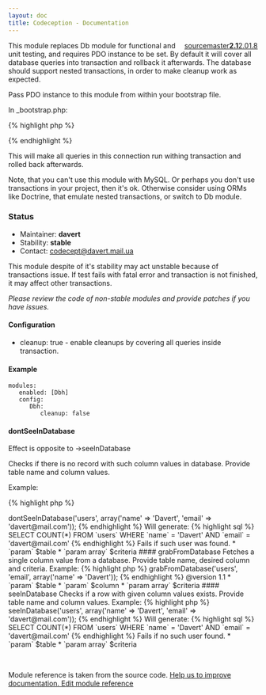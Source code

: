 ```yaml
---
layout: doc
title: Codeception - Documentation
---
```




<div class="btn-group" role="group" style="float: right" aria-label="..."><a class="btn btn-default" href="https://github.com/Codeception/Codeception/blob/2.1/src/Codeception/Module/Dbh.php">source</a><a class="btn btn-default" href="https://github.com/Codeception/Codeception/blob/master/docs/modules/Dbh.md">master</a><a class="btn btn-default" href="https://github.com/Codeception/Codeception/blob/2.1/docs/modules/Dbh.md"><strong>2.1</strong></a><a class="btn btn-default" href="https://github.com/Codeception/Codeception/blob/2.0/docs/modules/Dbh.md">2.0</a><a class="btn btn-default" href="https://github.com/Codeception/Codeception/blob/1.8/docs/modules/Dbh.md">1.8</a></div>




This module replaces Db module for functional and unit testing, and requires PDO instance to be set.
By default it will cover all database queries into transaction and rollback it afterwards.
The database should support nested transactions, in order to make cleanup work as expected.

Pass PDO instance to this module from within your bootstrap file.

In _bootstrap.php:

{% highlight php %}

<?php
\Codeception\Module\Dbh::$dbh = $dbh;
?>

{% endhighlight %}

This will make all queries in this connection run withing transaction and rolled back afterwards.

Note, that you can't use this module with MySQL. Or perhaps you don't use transactions in your project, then it's ok.
Otherwise consider using ORMs like Doctrine, that emulate nested transactions, or switch to Db module.

### Status

* Maintainer: **davert**
* Stability: **stable**
* Contact: codecept@davert.mail.ua

This module despite of it's stability may act unstable because of transactions issue. If test fails with fatal error and transaction is not finished, it may affect other transactions.

*Please review the code of non-stable modules and provide patches if you have issues.*

#### Configuration

* cleanup: true - enable cleanups by covering all queries inside transaction.

#### Example

    modules:
       enabled: [Dbh]
       config:
          Dbh:
             cleanup: false



#### dontSeeInDatabase
 
Effect is opposite to ->seeInDatabase

Checks if there is no record with such column values in database.
Provide table name and column values.

Example:

{% highlight php %}

<?php
$I->dontSeeInDatabase('users', array('name' => 'Davert', 'email' => 'davert@mail.com'));


{% endhighlight %}
Will generate:

{% highlight sql %}

SELECT COUNT(*) FROM `users` WHERE `name` = 'Davert' AND `email` = 'davert@mail.com'

{% endhighlight %}
Fails if such user was found.

 * `param`       $table
 * `param array` $criteria


#### grabFromDatabase
 
Fetches a single column value from a database.
Provide table name, desired column and criteria.

Example:

{% highlight php %}

<?php
$mail = $I->grabFromDatabase('users', 'email', array('name' => 'Davert'));


{% endhighlight %}

@version 1.1

 * `param`       $table
 * `param`       $column
 * `param array` $criteria



#### seeInDatabase
 
Checks if a row with given column values exists.
Provide table name and column values.

Example:

{% highlight php %}

<?php
$I->seeInDatabase('users', array('name' => 'Davert', 'email' => 'davert@mail.com'));


{% endhighlight %}
Will generate:

{% highlight sql %}

SELECT COUNT(*) FROM `users` WHERE `name` = 'Davert' AND `email` = 'davert@mail.com'

{% endhighlight %}
Fails if no such user found.

 * `param`       $table
 * `param array` $criteria

<p>&nbsp;</p><div class="alert alert-warning">Module reference is taken from the source code. <a href="https://github.com/Codeception/Codeception/tree/2.1/src/Codeception/Module/Dbh.php">Help us to improve documentation. Edit module reference</a></div>
